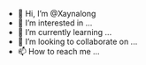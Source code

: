 - 👋 Hi, I’m @Xaynalong
- 👀 I’m interested in ...
- 🌱 I’m currently learning ...
- 💞️ I’m looking to collaborate on ...
- 📫 How to reach me ...

<!---
Xaynalong/Xaynalong is a ✨ special ✨ repository because its `README.md` (this file) appears on your GitHub profile.
You can click the Preview link to take a look at your changes.
--->
